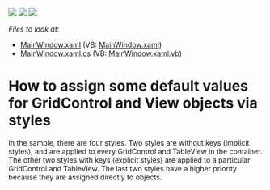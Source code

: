 <!-- default badges list -->
![](https://img.shields.io/endpoint?url=https://codecentral.devexpress.com/api/v1/VersionRange/128648349/21.1.5%2B)
[![](https://img.shields.io/badge/Open_in_DevExpress_Support_Center-FF7200?style=flat-square&logo=DevExpress&logoColor=white)](https://supportcenter.devexpress.com/ticket/details/E2624)
[![](https://img.shields.io/badge/📖_How_to_use_DevExpress_Examples-e9f6fc?style=flat-square)](https://docs.devexpress.com/GeneralInformation/403183)
<!-- default badges end -->
<!-- default file list -->
*Files to look at*:

* [MainWindow.xaml](./CS/StyleGridControlAndView/MainWindow.xaml) (VB: [MainWindow.xaml](./VB/StyleGridControlAndView/MainWindow.xaml))
* [MainWindow.xaml.cs](./CS/StyleGridControlAndView/MainWindow.xaml.cs) (VB: [MainWindow.xaml.vb](./VB/StyleGridControlAndView/MainWindow.xaml.vb))
<!-- default file list end -->
# How to assign some default values for GridControl and View objects via styles


<p>In the sample, there are four styles. Two styles are without keys (implicit styles), and are applied to every GridControl and TableView in the container. The other two styles with keys (explicit styles) are applied to a particular GridControl and TableView. The last two styles have a higher priority because they are assigned directly to objects.</p>

<br/>


